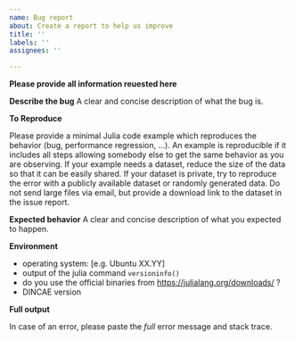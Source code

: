 ```yaml
---
name: Bug report
about: Create a report to help us improve
title: ''
labels: ''
assignees: ''

---
```


__Please provide all information reuested here__

**Describe the bug**
A clear and concise description of what the bug is.

**To Reproduce**

Please provide a minimal Julia code example which reproduces the behavior (bug, performance regression, ...).
An example is reproducible if it includes all steps allowing somebody else to get the same behavior as you are observing.
If your example needs a dataset, reduce the size of the data so that it can be easily shared. If your dataset is private,
try to reproduce the error with a publicly available dataset or randomly generated data. Do not send large files via email, but provide a download link to the dataset in the issue report.

**Expected behavior**
A clear and concise description of what you expected to happen.

**Environment**
- operating system: [e.g. Ubuntu XX.YY]
- output of the julia command `versioninfo()`
- do you use the official binaries from https://julialang.org/downloads/ ?
- DINCAE version

**Full output**

In case of an error, please paste the *full* error message and stack trace.
